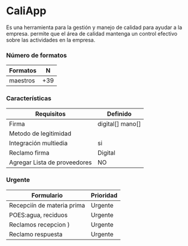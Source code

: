 # CaliApp
Es una herramienta para la gestión y manejo de calidad para ayudar a la empresa. permite que el área de calidad mantenga un control efectivo sobre las actividades en la empresa.

### Número de formatos
| Formatos  | N |
|-----------|---|
|  maestros | +39|

### Características
| Requisitos| Definido|
|-----------|---------|
| Firma| digital[] mano[]|
| Metodo de legitimidad| |
| Integración multiedia|si|
| Reclamo firma| Digital |
|Agregar Lista de proveedores| NO|


### Urgente
|Formulario|Prioridad|
|----------|---------|
|Recepciín de materia prima| Urgente| 
|POES:agua, reciduos|Urgente|
|Reclamos recepcion )|Urgente|
|Reclamo respuesta  |Urgente|

